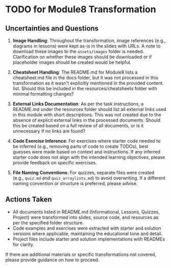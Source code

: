 # TODO for Module8 Transformation

## Uncertainties and Questions

1. **Image Handling**: Throughout the transformation, image references (e.g., diagrams in lessons) were kept as-is in the slides with URLs. A note to download these images to the `assets/images` folder is needed. Clarification on whether these images should be downloaded or if placeholder images should be created would be helpful.

2. **Cheatsheet Handling**: The README.md for Module8 lists a cheatsheet.md file in the docs folder, but it was not processed in this transformation as it wasn't explicitly mentioned in the provided content list. Should this be included in the resources/cheatsheets folder with minimal formatting changes?

3. **External Links Documentation**: As per the task instructions, a README.md under the resources folder should list all external links used in this module with short descriptions. This was not created due to the absence of explicit external links in the processed documents. Should this be created based on a full review of all documents, or is it unnecessary if no links are found?

4. **Code Exercise Inference**: For exercises where starter code needed to be inferred (e.g., removing parts of code to create TODOs), best guesses were made based on context and instructions. If any inferred starter code does not align with the intended learning objectives, please provide feedback on specific exercises.

5. **File Naming Conventions**: For quizzes, separate files were created (e.g., `quiz.md` and `quiz_arraylists.md`) to avoid overwriting. If a different naming convention or structure is preferred, please advise.

## Actions Taken

-   All documents listed in README.md (Informational, Lessons, Quizzes, Project) were transformed into slides, source code, and resources as per the specified folder structure.
-   Code examples and exercises were extracted with starter and solution versions where applicable, maintaining the educational tone and detail.
-   Project files include starter and solution implementations with READMEs for clarity.

If there are additional materials or specific transformations not covered, please provide guidance on how to proceed.
